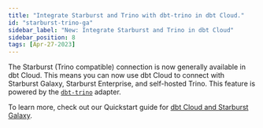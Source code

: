 ```yaml
---
title: "Integrate Starburst and Trino with dbt-trino in dbt Cloud."
id: "starburst-trino-ga"
sidebar_label: "New: Integrate Starburst and Trino in dbt Cloud"
sidebar_position: 8
tags: [Apr-27-2023]
---
```


The Starburst (Trino compatible) connection is now generally available in dbt Cloud. This means you can now use dbt Cloud to connect with Starburst Galaxy, Starburst Enterprise, and self-hosted Trino. This feature is powered by the [`dbt-trino`](https://github.com/starburstdata/dbt-trino) adapter.

To learn more, check out our Quickstart guide for [dbt Cloud and Starburst Galaxy](https://docs.getdbt.com/docs/quickstarts/dbt-cloud/starburst-galaxy).

